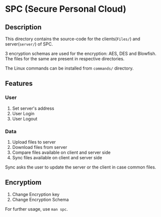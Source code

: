 # SPC (Secure Personal Cloud)

## Description
This directory contains the source-code for the clients(`Files/`) and server(`server/`) of SPC.

3 encryption schemas are used for the encryption: AES, DES and Blowfish. The files for the same are present in respective directories.

The Linux commands can be installed from `commands/` directory.

## Features
### User
1. Set server's address
2. User Login
3. User Logout

### Data
1. Upload files to server
2. Download files from server
3. Compare files available on client and server side
4. Sync files available on client and server side

Sync asks the user to update the server or the client in case common files.

## Encryptiom
1. Change Encryption key
2. Change Encryption Schema

For further usage, use `man spc`.